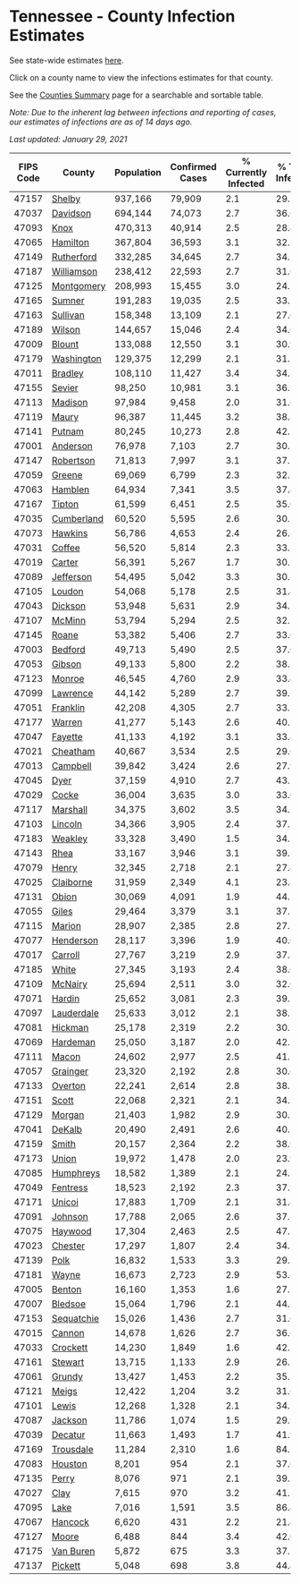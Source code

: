 # Tennessee - County Infection Estimates

See state-wide estimates [here](/infections/us-tn).

Click on a county name to view the infections estimates for that county.

See the [Counties Summary](/infections/summary-counties) page for a searchable and sortable table.

*Note: Due to the inherent lag between infections and reporting of cases, our estimates of infections are as of 14 days ago.*

*Last updated: January 29, 2021*

|   FIPS Code |                   County |   Population |   Confirmed Cases |   % Currently Infected |   % Total Infected |
|-------------|--------------------------|--------------|-------------------|------------------------|--------------------|
|       47157 |         [Shelby](shelby) |      937,166 |            79,909 |                    2.1 |               29.1 |
|       47037 |     [Davidson](davidson) |      694,144 |            74,073 |                    2.7 |               36.6 |
|       47093 |             [Knox](knox) |      470,313 |            40,914 |                    2.5 |               28.4 |
|       47065 |     [Hamilton](hamilton) |      367,804 |            36,593 |                    3.1 |               32.7 |
|       47149 | [Rutherford](rutherford) |      332,285 |            34,645 |                    2.7 |               34.7 |
|       47187 | [Williamson](williamson) |      238,412 |            22,593 |                    2.7 |               31.6 |
|       47125 | [Montgomery](montgomery) |      208,993 |            15,455 |                    3.0 |               24.2 |
|       47165 |         [Sumner](sumner) |      191,283 |            19,035 |                    2.5 |               33.7 |
|       47163 |     [Sullivan](sullivan) |      158,348 |            13,109 |                    2.1 |               27.0 |
|       47189 |         [Wilson](wilson) |      144,657 |            15,046 |                    2.4 |               34.6 |
|       47009 |         [Blount](blount) |      133,088 |            12,550 |                    3.1 |               30.9 |
|       47179 | [Washington](washington) |      129,375 |            12,299 |                    2.1 |               31.1 |
|       47011 |       [Bradley](bradley) |      108,110 |            11,427 |                    3.4 |               34.8 |
|       47155 |         [Sevier](sevier) |       98,250 |            10,981 |                    3.1 |               36.9 |
|       47113 |       [Madison](madison) |       97,984 |             9,458 |                    2.0 |               31.6 |
|       47119 |           [Maury](maury) |       96,387 |            11,445 |                    3.2 |               38.8 |
|       47141 |         [Putnam](putnam) |       80,245 |            10,273 |                    2.8 |               42.5 |
|       47001 |     [Anderson](anderson) |       76,978 |             7,103 |                    2.7 |               30.1 |
|       47147 |   [Robertson](robertson) |       71,813 |             7,997 |                    3.1 |               37.5 |
|       47059 |         [Greene](greene) |       69,069 |             6,799 |                    2.3 |               32.3 |
|       47063 |       [Hamblen](hamblen) |       64,934 |             7,341 |                    3.5 |               37.4 |
|       47167 |         [Tipton](tipton) |       61,599 |             6,451 |                    2.5 |               35.0 |
|       47035 | [Cumberland](cumberland) |       60,520 |             5,595 |                    2.6 |               30.5 |
|       47073 |       [Hawkins](hawkins) |       56,786 |             4,653 |                    2.4 |               26.8 |
|       47031 |         [Coffee](coffee) |       56,520 |             5,814 |                    2.3 |               33.5 |
|       47019 |         [Carter](carter) |       56,391 |             5,267 |                    1.7 |               30.5 |
|       47089 |   [Jefferson](jefferson) |       54,495 |             5,042 |                    3.3 |               30.2 |
|       47105 |         [Loudon](loudon) |       54,068 |             5,178 |                    2.5 |               31.4 |
|       47043 |       [Dickson](dickson) |       53,948 |             5,631 |                    2.9 |               34.5 |
|       47107 |         [McMinn](mcminn) |       53,794 |             5,294 |                    2.5 |               32.2 |
|       47145 |           [Roane](roane) |       53,382 |             5,406 |                    2.7 |               33.0 |
|       47003 |       [Bedford](bedford) |       49,713 |             5,490 |                    2.5 |               37.0 |
|       47053 |         [Gibson](gibson) |       49,133 |             5,800 |                    2.2 |               38.8 |
|       47123 |         [Monroe](monroe) |       46,545 |             4,760 |                    2.9 |               33.4 |
|       47099 |     [Lawrence](lawrence) |       44,142 |             5,289 |                    2.7 |               39.1 |
|       47051 |     [Franklin](franklin) |       42,208 |             4,305 |                    2.7 |               33.2 |
|       47177 |         [Warren](warren) |       41,277 |             5,143 |                    2.6 |               40.7 |
|       47047 |       [Fayette](fayette) |       41,133 |             4,192 |                    3.1 |               33.8 |
|       47021 |     [Cheatham](cheatham) |       40,667 |             3,534 |                    2.5 |               29.0 |
|       47013 |     [Campbell](campbell) |       39,842 |             3,424 |                    2.6 |               27.9 |
|       47045 |             [Dyer](dyer) |       37,159 |             4,910 |                    2.7 |               43.2 |
|       47029 |           [Cocke](cocke) |       36,004 |             3,635 |                    3.0 |               33.0 |
|       47117 |     [Marshall](marshall) |       34,375 |             3,602 |                    3.5 |               34.2 |
|       47103 |       [Lincoln](lincoln) |       34,366 |             3,905 |                    2.4 |               37.1 |
|       47183 |       [Weakley](weakley) |       33,328 |             3,490 |                    1.5 |               34.2 |
|       47143 |             [Rhea](rhea) |       33,167 |             3,946 |                    3.1 |               39.3 |
|       47079 |           [Henry](henry) |       32,345 |             2,718 |                    2.1 |               27.4 |
|       47025 |   [Claiborne](claiborne) |       31,959 |             2,349 |                    4.1 |               23.8 |
|       47131 |           [Obion](obion) |       30,069 |             4,091 |                    1.9 |               44.5 |
|       47055 |           [Giles](giles) |       29,464 |             3,379 |                    3.1 |               37.5 |
|       47115 |         [Marion](marion) |       28,907 |             2,385 |                    2.8 |               27.1 |
|       47077 |   [Henderson](henderson) |       28,117 |             3,396 |                    1.9 |               40.0 |
|       47017 |       [Carroll](carroll) |       27,767 |             3,219 |                    2.9 |               37.8 |
|       47185 |           [White](white) |       27,345 |             3,193 |                    2.4 |               38.0 |
|       47109 |       [McNairy](mcnairy) |       25,694 |             2,511 |                    3.0 |               32.0 |
|       47071 |         [Hardin](hardin) |       25,652 |             3,081 |                    2.3 |               39.5 |
|       47097 | [Lauderdale](lauderdale) |       25,633 |             3,012 |                    2.1 |               38.7 |
|       47081 |       [Hickman](hickman) |       25,178 |             2,319 |                    2.2 |               30.2 |
|       47069 |     [Hardeman](hardeman) |       25,050 |             3,187 |                    2.0 |               42.7 |
|       47111 |           [Macon](macon) |       24,602 |             2,977 |                    2.5 |               41.1 |
|       47057 |     [Grainger](grainger) |       23,320 |             2,192 |                    2.8 |               30.6 |
|       47133 |       [Overton](overton) |       22,241 |             2,614 |                    2.8 |               38.1 |
|       47151 |           [Scott](scott) |       22,068 |             2,321 |                    2.1 |               34.3 |
|       47129 |         [Morgan](morgan) |       21,403 |             1,982 |                    2.9 |               30.2 |
|       47041 |         [DeKalb](dekalb) |       20,490 |             2,491 |                    2.6 |               40.3 |
|       47159 |           [Smith](smith) |       20,157 |             2,364 |                    2.2 |               38.9 |
|       47173 |           [Union](union) |       19,972 |             1,478 |                    2.0 |               23.9 |
|       47085 |   [Humphreys](humphreys) |       18,582 |             1,389 |                    2.1 |               24.3 |
|       47049 |     [Fentress](fentress) |       18,523 |             2,192 |                    2.3 |               37.9 |
|       47171 |         [Unicoi](unicoi) |       17,883 |             1,709 |                    2.1 |               31.4 |
|       47091 |       [Johnson](johnson) |       17,788 |             2,065 |                    2.6 |               37.5 |
|       47075 |       [Haywood](haywood) |       17,304 |             2,463 |                    2.5 |               47.2 |
|       47023 |       [Chester](chester) |       17,297 |             1,807 |                    2.4 |               34.3 |
|       47139 |             [Polk](polk) |       16,832 |             1,533 |                    3.3 |               29.7 |
|       47181 |           [Wayne](wayne) |       16,673 |             2,723 |                    2.9 |               53.8 |
|       47005 |         [Benton](benton) |       16,160 |             1,353 |                    1.6 |               27.5 |
|       47007 |       [Bledsoe](bledsoe) |       15,064 |             1,796 |                    2.1 |               44.3 |
|       47153 | [Sequatchie](sequatchie) |       15,026 |             1,436 |                    2.7 |               31.0 |
|       47015 |         [Cannon](cannon) |       14,678 |             1,626 |                    2.7 |               36.6 |
|       47033 |     [Crockett](crockett) |       14,230 |             1,849 |                    1.6 |               42.5 |
|       47161 |       [Stewart](stewart) |       13,715 |             1,133 |                    2.9 |               26.7 |
|       47061 |         [Grundy](grundy) |       13,427 |             1,453 |                    2.2 |               35.3 |
|       47121 |           [Meigs](meigs) |       12,422 |             1,204 |                    3.2 |               31.6 |
|       47101 |           [Lewis](lewis) |       12,268 |             1,328 |                    2.1 |               34.7 |
|       47087 |       [Jackson](jackson) |       11,786 |             1,074 |                    1.5 |               29.9 |
|       47039 |       [Decatur](decatur) |       11,663 |             1,493 |                    1.7 |               41.9 |
|       47169 |   [Trousdale](trousdale) |       11,284 |             2,310 |                    1.6 |               84.5 |
|       47083 |       [Houston](houston) |        8,201 |               954 |                    2.1 |               37.6 |
|       47135 |           [Perry](perry) |        8,076 |               971 |                    2.1 |               39.3 |
|       47027 |             [Clay](clay) |        7,615 |               970 |                    3.2 |               41.2 |
|       47095 |             [Lake](lake) |        7,016 |             1,591 |                    3.5 |               86.4 |
|       47067 |       [Hancock](hancock) |        6,620 |               431 |                    2.2 |               21.4 |
|       47127 |           [Moore](moore) |        6,488 |               844 |                    3.4 |               42.0 |
|       47175 |   [Van Buren](van-buren) |        5,872 |               675 |                    3.3 |               37.5 |
|       47137 |       [Pickett](pickett) |        5,048 |               698 |                    3.8 |               44.4 |